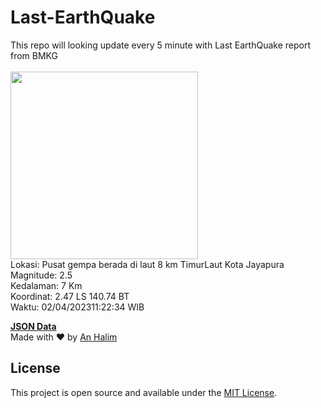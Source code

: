 # Last-EarthQuake
This repo will looking update every 5 minute with Last EarthQuake report from BMKG
<br>
<br>
<img src="https://ews.bmkg.go.id/TEWS/data/20230402112234.mmi.jpg?0859418l3sgfdxfsn31v29h" width="300"/>
<br>
Lokasi: Pusat gempa berada di laut 8 km TimurLaut Kota Jayapura <br>
Magnitude: 2.5 <br>
Kedalaman: 7 Km <br>
Koordinat: 2.47 LS 140.74 BT <br>
Waktu: 02/04/202311:22:34 WIB <br>

<a href="./data/data.json">**JSON Data**</a>
<br>
Made with ❤️ by <a href="https://github.com/an-halim">An Halim</a>
## License

This project is open source and available under the [MIT License](LICENSE).
